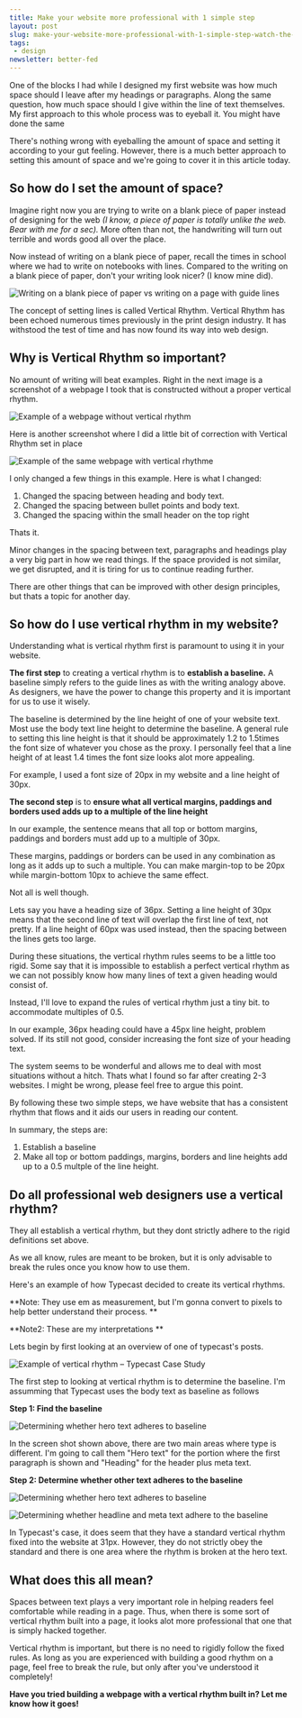 ```yaml
---
title: Make your website more professional with 1 simple step
layout: post
slug: make-your-website-more-professional-with-1-simple-step-watch-the-space-between-lines-of-text
tags:
 - design
newsletter: better-fed
---
```


One of the blocks I had while I designed my first website was how much space should I leave after my headings or paragraphs. Along the same question, how much space should I give within the line of text themselves. My first approach to this whole process was to eyeball it. You might have done the same

There's nothing wrong with eyeballing the amount of space and setting it according to your gut feeling. However, there is a much better approach to setting this amount of space and we're going to cover it in this article today.

<!--more-->

## So how do I set the amount of space?
Imagine right now you are trying to write on a blank piece of paper instead of designing for the web *(I know, a piece of paper is totally unlike the web. Bear with me for a sec).* More often than not, the handwriting will turn out terrible and words good all over the place.

Now instead of writing on a blank piece of paper, recall the times in school where we had to write on notebooks with lines. Compared to the writing on a blank piece of paper, don't your writing look nicer? (I know mine did).

![Writing on a blank piece of paper vs writing on a page with guide lines](/images/2013/06/handwrite-vs-lines.jpg "Writing on a blank piece of paper vs writing on a page with guide lines")

The concept of setting lines is called Vertical Rhythm. Vertical Rhythm has been echoed numerous times previously in the print design industry. It has withstood the test of time and has now found its way into web design.

## Why is Vertical Rhythm so important?
No amount of writing will beat examples. Right in the next image is a screenshot of a webpage I took that is constructed without a proper vertical rhythm.

![Example of a webpage without vertical rhythm](/images/2013/06/Pic-without-vertical-Rhythm.png "Example of a webpage without vertical rhythm")

Here is another screenshot where I did a little bit of correction with Vertical Rhythm set in place

![Example of the same webpage with vertical rhythme](/images/2013/06/Pic-with-vertical-rhythm.png "Example of the same webpage with vertical rhythme")

I only changed a few things in this example. Here is what I changed:

1. Changed the spacing between heading and body text.
2. Changed the spacing between bullet points and body text.
3. Changed the spacing within the small header on the top right

Thats it.

Minor changes in the spacing between text, paragraphs and headings play a very big part in how we read things. If the space provided is not similar, we get disrupted, and it is tiring for us to continue reading further.

There are other things that can be improved with other design principles, but thats a topic for another day.

## So how do I use vertical rhythm in my website?

Understanding what is vertical rhythm first is paramount to using it in your website.

**The first step** to creating a vertical rhythm is to **establish a baseline.** A baseline simply refers to the guide lines as with the writing analogy above. As designers, we have the power to change this property and it is important for us to use it wisely.

The baseline is determined by the line height of one of your website text. Most use the body text line height to determine the baseline. A general rule to setting this line height is that it should be approximately 1.2 to 1.5times the font size of whatever you chose as the proxy. I personally feel that a line height of at least 1.4 times the font size looks alot more appealing.

For example, I used a font size of 20px in my website and a line height of 30px.

**The second step** is to **ensure what all vertical margins, paddings and borders used adds up to a multiple of the line height**

In our example, the sentence means that all top or bottom margins, paddings and borders must add up to a multiple of 30px.

These margins, paddings or borders can be used in any combination as long as it adds up to such a multiple. You can make margin-top to be 20px while margin-bottom 10px to achieve the same effect.

Not all is well though.

Lets say you have a heading size of 36px. Setting a line height of 30px means that the second line of text will overlap the first line of text, not pretty. If a line height of 60px was used instead, then the spacing between the lines gets too large.

During these situations, the vertical rhythm rules seems to be a little too rigid. Some say that it is impossible to establish a perfect vertical rhythm as we can not possibly know how many lines of text a given heading would consist of.

Instead, I'll love to expand the rules of vertical rhythm just a tiny bit. to accommodate multiples of 0.5.

In our example, 36px heading could have a 45px line height, problem solved. If its still not good, consider increasing the font size of your heading text.

The system seems to be wonderful and allows me to deal with most situations without a hitch. Thats what I found so far after creating 2-3 websites. I might be wrong, please feel free to argue this point.

By following these two simple steps, we have website that has a consistent rhythm that flows and it aids our users in reading our content.

In summary, the steps are:
1. Establish a baseline
2. Make all top or bottom paddings, margins, borders and line heights add up to a 0.5 multple of the line height.

## Do all professional web designers use a vertical rhythm?

They all establish a vertical rhythm, but they dont strictly adhere to the rigid definitions set above.

As we all know, rules are meant to be broken, but it is only advisable to break the rules once you know how to use them.

Here's an example of how Typecast decided to create its vertical rhythms.

**Note: They use em as measurement, but I'm gonna convert to pixels to help better understand their process. **

**Note2: These are my interpretations **

Lets begin by first looking at an overview of one of typecast's posts.

![Example of vertical rhythm – Typecast Case Study](/images/2013/06/Typecast-pic1.jpg "Example of vertical rhythm – Typecast Case Study")

The first step to looking at vertical rhythm is to determine the  baseline. I'm assumming that Typecast uses the body text as baseline as follows

**Step 1: Find the baseline**

![Determining whether hero text adheres to baseline](/images/2013/06/body-text.jpg "Determining whether hero text adheres to baseline")

In the screen shot shown above, there are two main areas where type is different. I'm going to call them "Hero text" for the portion where the first paragraph is shown and "Heading" for the header plus meta text.

**Step 2: Determine whether other text adheres to the baseline**

![Determining whether hero text adheres to baseline](/images/2013/06/Hero-text.jpg "Determining whether hero text adheres to baseline")

![Determining whether headline and meta text adhere to the baseline](/images/2013/06/Heading-text.jpg "Determining whether headline and meta text adhere to the baseline")

In Typecast's case, it does seem that they have a standard vertical rhythm fixed into the website at 31px. However, they do not strictly obey the standard and there is one area where the rhythm is broken at the hero text.

## What does this all mean?

Spaces between text plays a very important role in helping readers feel comfortable while reading in a page. Thus, when there is some sort of vertical rhythm built into a page, it looks alot more professional that one that is simply hacked together.

Vertical rhythm is important, but there is no need to rigidly follow the fixed rules. As long as you are experienced with building a good rhythm on a page, feel free to break the rule, but only after you've understood it completely!

**Have you tried building a webpage with a vertical rhythm built in? Let me know how it goes!**


[1]:  /images/2013/06/handwrite-vs-lines.jpg "Writing on a blank piece of paper vs writing on a page with guide lines"
[2]:  /images/2013/06/Pic-without-vertical-Rhythm.png "Example of a webpage without vertical rhythm"
[3]:  /images/2013/06/Pic-with-vertical-rhythm.png "Example of the same webpage with vertical rhythme"
[4]:  /images/2013/06/Typecast-pic1.jpg "Example of vertical rhythm – Typecast Case Study"
[5]:  /images/2013/06/body-text.jpg "Determining whether hero text adheres to baseline"
[6]:  /images/2013/06/Hero-text.jpg "Determining whether hero text adheres to baseline"
[7]:  /images/2013/06/Heading-text.jpg "Determining whether headline and meta text adhere to the baseline"
